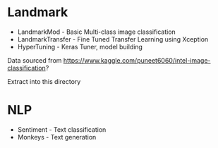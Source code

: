 # Landmark

* LandmarkMod - Basic Multi-class image classification
* LandmarkTransfer - Fine Tuned Transfer Learning using Xception
* HyperTuning - Keras Tuner, model building

Data sourced from https://www.kaggle.com/puneet6060/intel-image-classification?

Extract into this directory

# NLP
* Sentiment - Text classification
* Monkeys - Text generation
